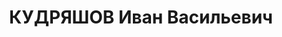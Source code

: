 ---
title: КУДРЯШОВ Иван Васильевич
description: 'Род. в 1904, Ярославская губ., русский. Проживал: Грязнухинский р-н,
  с. Половинка. Рабочий пенькового з-да

  Арестован 08.11.1936. Обв. по ст. 58-10. Приговор: ВК ВС СССР, 29.04.1937 – 10 лет
  с последующим поражением в правах на 5 лет и конфискацией имущества.

  Реабилитирован Военной прокуратурой СибВО 14.12.1996'
---